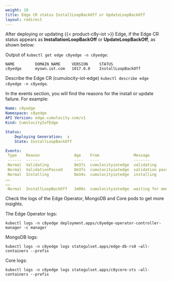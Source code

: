 ```yaml
---
weight: 10
title: Edge CR status InstallLoopBackOff or UpdateLoopBackOff
layout: redirect
---
```

After deploying or updating {{< product-c8y-iot >}} Edge, if the Edge CR status appears as **InstallationLoopBackOff** or **UpdateLoopBackOff**, as shown below: 

Output of `kubectl get edge c8yedge -n c8yedge`:

```shell
NAME         DOMAIN NAME     VERSION     STATUS     
c8yedge      myown.iot.com   1017.0.0    InstallLoopBackOff
```

Describe the Edge CR (cumulocity-iot-edge) `kubectl describe edge c8yedge -n c8yedge`.

In the events section, you will find the reasons for the install or update failure. For example: 

```yaml
Name: c8yedge
Namespace: c8yedge
API Version: edge.cumulocity.com/v1 
Kind: CumulocityIoTEdge

Status: 
	Deploying Generation:  x
	State: InstallLoopBackOff 

Events: 
 Type    Reason               Age    From               Message 
 ------  ------               ----   ----               ------- 
 Normal  Validating           8m37s  cumulocityiotedge  validating 
 Normal  ValidationPassed     8m37s  cumulocityiotedge  validation passed 
 Normal  Installing           8m34s  cumulocityiotedge  installing 
…… 
……
 Normal  InstallLoopBackOff   1m00s  cumulocityiotedge  waiting for mongo server to be ready 
```

Check the logs of the Edge Operator, MongoDB and Core pods to get more insights. 

The Edge Operator logs: 

```shell
kubectl logs -n c8yedge deployment.apps/c8yedge-operator-controller-manager -c manager
```

MongoDB logs: 

```shell
kubectl logs -n c8yedge logs stategulset.apps/edge-db-rs0 –all-containers --prefix
```

Core logs: 

```shell
kubectl logs -n c8yedge logs stategulset.apps/c8ycore-sts –all-containers --prefix
```